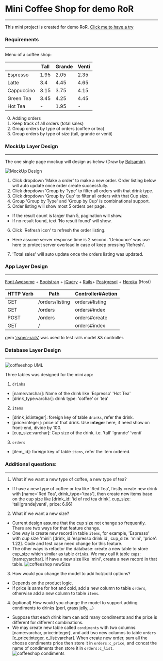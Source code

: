 

# Mini Coffee Shop for demo RoR

------------------------------

This mini project is created for demo RoR. [Click me to have a try](https://fathomless-savannah-94343.herokuapp.com/)

### Requirements

---------------------------------

Menu of a coffee shop:

|            | Tall | Grande | Venti |
| ---------- | ---- | ------ | ----- |
| Espresso   | 1.95 | 2.05   | 2.35 |
| Latte      | 3.4  | 4.45   | 4.65 |
| Cappuccino | 3.15 | 3.75   | 4.15 |
| Green Tea  | 3.45 | 4.25   | 4.45 |
| Hot Tea    |   -  | 1.95   | -    |

0. Adding orders
1. Keep track of all orders (total sales)
2. Group orders by type of orders (coffee or tea)
3. Group orders by type of size (tall, grande or venti)

### MockUp Layer Design

---------------------------------

The one single page mockup will design as below (Draw by [Balsamiq](https://balsamiq.com/products/mockups/)).

![MockUp Design](http://ww2.sinaimg.cn/large/5ed3c1c2gw1f1e10xblabj20dp0d9ack.jpg)

1. Click dropdown 'Make a order' to make a new order. Order listing below will auto update once order create successfully.
2. Click dropdown 'Group by Type' to filter all orders with that drink type.
3. Click dropdown 'Group by Cup' to filter all orders with that Cup size.
4. Group 'Group by Type' and 'Group by Cup' is combinational support.
5. Order listing will show most 5 orders per page.
  - If the result count is larger than 5, pagination will show.
  - If no result found, text 'No result found' will show.
6. Click 'Refresh icon' to refresh the order listing.
  - Here assume server response time is 2 second. 'Debounce' was use here to protect server overload in case of keep pressing 'Refresh'.
7. 'Total sales' will auto update once the orders listing was updated.

### App Layer Design

---------------------------------

[Font Awesome](https://fortawesome.github.io/Font-Awesome/) + [Bootstrap](http://getbootstrap.com/) + [jQuery](https://jquery.com/) + [Rails](http://rubyonrails.org/)+ [Postgresql](http://www.postgresql.org/) + [Heroku](https://www.heroku.com/) (Host)

| HTTP Verb | Path | Controller#Action |
| ----------| ---- | ----------------- |
| GET       | /orders/listing | orders#listing |
| GET      | /orders  | orders#index |
| POST | /orders | orders#create |
| GET  | / | orders#index |

  gem ['rspec-rails'](https://github.com/rspec/rspec-rails) was used to test rails model && controller.

### Database Layer Design

---------------------------------

![coffeeshop UML](http://ww1.sinaimg.cn/large/5ed3c1c2gw1f1e21l9qy1j20ih05aweu.jpg)

Three tables was designed for the mini app:

1. `drinks`
  - [name:varchar]: Name of the drink like 'Espresso' 'Hot Tea'
  - [drink_type:varchar]: drink type: 'coffee' or 'tea'
2. `items`
  - [drink_id:integer]: foreign key of table `drinks`, refer the drink.
  - [price:integer]: price of that drink. Use **integer** here, if need show on front-end, divide by 100.
  - [cup_size:varchar]: Cup size of the drink, i.e. 'tall' 'grande' 'venti'
3. `orders`
  - [item_id]: foreign key of table `items`, refer the item ordered.


### Additional questions:

---------------------------------

1. What if we want a new type of coffee, a new type of tea?
  - If have a new type of coffee or tea like 'Red Tea', firstly create new drink with [name='Red Tea', drink_type='teas'], then create new items base on the cup size like [drink_id: 'id of red tea drink', cup_size: 'tall|grande|venti', price: 6.66]
2. What if we want a new size?
  - Current design assume that the cup size not change so frequently. There are two ways for that feature change.
  - One way is create new record in table `items`, for example, 'Espresso' with cup size 'mini': [drink_id:'espresso drink id', cup_size: 'mini', 'price': 1.22]. Code and test case need change for this feature.
  - The other ways is refactor the database: create a new table to store cup_size which similar as table `drinks`. We may call it table `cups`: [name:varchar]. If have a new size like 'mini', create a new record in that table.
  ![ coffeeshop newSize](http://ww1.sinaimg.cn/large/5ed3c1c2gw1f1e40glnbkj20ih06y3yz.jpg)
3. How would you change the model to add hot/cold options?
  - Depends on the product logic.
  - If price is same for hot and cold, add a new column to table `orders`, otherwise add a new column to table `items`.
4. (optional) How would you change the model to support adding condiments to drinks (perl, grass jelly,...)
  - Suppose that each drink item can add many condiments and the price is different for different combinations.
  - We may create new table called `condiments` with two columns [name:varchar, price:integer], and add two new columns to table `orders` [c_price:integer, c_list:varchar]. When create new order, sum all the choose condiments price then store it in `orders:c_price`, and concat the name of condiments then store it in `orders:c_list`.
  ![coffeeshop condiments](http://ww3.sinaimg.cn/large/5ed3c1c2gw1f1e3prwctgj20ih08mgm9.jpg)
